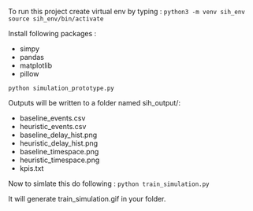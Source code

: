 To run this project create virtual env by typing :
```python3 -m venv sih_env ```
```source sih_env/bin/activate ```

Install following packages :
- simpy
- pandas
- matplotlib
- pillow

``` python simulation_prototype.py ```

Outputs will be written to a folder named sih_output/:
- baseline_events.csv
- heuristic_events.csv
- baseline_delay_hist.png
- heuristic_delay_hist.png
- baseline_timespace.png
- heuristic_timespace.png
- kpis.txt

Now to simlate this do following : 
``` python train_simulation.py ```

It will generate train_simulation.gif in your folder.